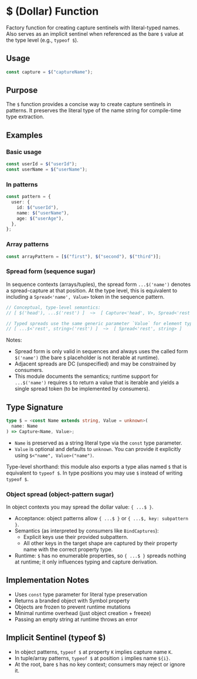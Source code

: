 # $ (Dollar) Function

Factory function for creating capture sentinels with literal-typed names. Also
serves as an implicit sentinel when referenced as the bare `$` value at the type
level (e.g., `typeof $`).

## Usage

```typescript
const capture = $("captureName");
```

## Purpose

The `$` function provides a concise way to create capture sentinels in patterns.
It preserves the literal type of the name string for compile-time type
extraction.

## Examples

### Basic usage

```typescript
const userId = $("userId");
const userName = $("userName");
```

### In patterns

```typescript
const pattern = {
  user: {
    id: $("userId"),
    name: $("userName"),
    age: $("userAge"),
  },
};
```

### Array patterns

```typescript
const arrayPattern = [$("first"), $("second"), $("third")];
```

### Spread form (sequence sugar)

In sequence contexts (arrays/tuples), the spread form `...$('name')` denotes a
spread-capture at that position. At the type level, this is equivalent to
including a `Spread<'name', Value>` token in the sequence pattern.

```ts
// Conceptual, type-level semantics:
// [ $('head'), ...$('rest') ]  ~>  [ Capture<'head', V>, Spread<'rest', V> ]

// Typed spreads use the same generic parameter `Value` for element type:
// [ ...$<'rest', string>('rest') ]  ~>  [ Spread<'rest', string> ]
```

Notes:

- Spread form is only valid in sequences and always uses the called form
  `$('name')` (the bare `$` placeholder is not iterable at runtime).
- Adjacent spreads are DC (unspecified) and may be constrained by consumers.
- This module documents the semantics; runtime support for `...$('name')`
  requires `$` to return a value that is iterable and yields a single spread
  token (to be implemented by consumers).

## Type Signature

```ts
type $ = <const Name extends string, Value = unknown>(
  name: Name
) => Capture<Name, Value>;
```

- `Name` is preserved as a string literal type via the `const` type parameter.
- `Value` is optional and defaults to `unknown`. You can provide it explicitly
  using `$<"name", Value>("name")`.

Type-level shorthand: this module also exports a type alias named `$` that is
equivalent to `typeof $`. In type positions you may use `$` instead of writing
`typeof $`.

### Object spread (object-pattern sugar)

In object contexts you may spread the dollar value: `{ ...$ }`.

- Acceptance: object patterns allow `{ ...$ }` or `{ ...$, key: subpattern }`.
- Semantics (as interpreted by consumers like `BindCaptures`):
  - Explicit keys use their provided subpattern.
  - All other keys in the target shape are captured by their property name with
    the correct property type.
- Runtime: `$` has no enumerable properties, so `{ ...$ }` spreads nothing at
  runtime; it only influences typing and capture derivation.

## Implementation Notes

- Uses `const` type parameter for literal type preservation
- Returns a branded object with Symbol property
- Objects are frozen to prevent runtime mutations
- Minimal runtime overhead (just object creation + freeze)
- Passing an empty string at runtime throws an error

## Implicit Sentinel (typeof $)

- In object patterns, `typeof $` at property `K` implies capture name `K`.
- In tuple/array patterns, `typeof $` at position `i` implies name `${i}`.
- At the root, bare `$` has no key context; consumers may reject or ignore it.
